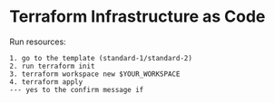 # Terraform Infrastructure as Code

Run resources:

```
1. go to the template (standard-1/standard-2)
2. run terraform init
3. terraform workspace new $YOUR_WORKSPACE
4. terraform apply
--- yes to the confirm message if 
```

